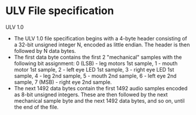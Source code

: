 # ULV File specification

ULV 1.0
- The ULV 1.0 file specification begins with a 4-byte header consisting of a 32-bit unsigned integer N, encoded as little endian. The header is then followed by N data bytes.
- The first data byte contains the first 2 "mechanical" samples with the following bit assignment: 0 (LSB) - leg motors 1st sample, 1 - mouth motor 1st sample, 2 - left eye LED 1st sample, 3 - right eye LED 1st sample, 4 - leg 2nd sample, 5 - mouth 2nd sample, 6 - left eye 2nd sample, 7 (MSB) - right eye 2nd sample.
- The next 1492 data bytes contain the first 1492 audio samples encoded as 8-bit unsigned integers. These are then followed by the next mechanical sample byte and the next 1492 data bytes, and so on, until the end of the file.
